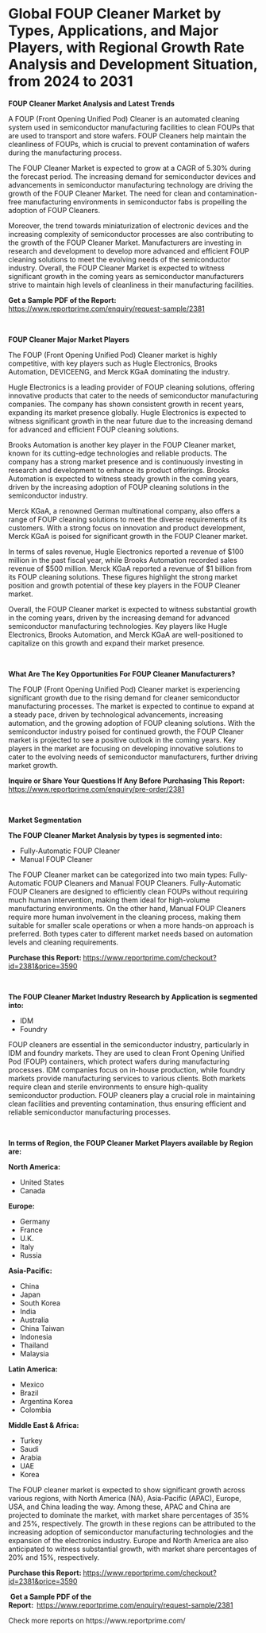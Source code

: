 <p><h1>Global FOUP Cleaner Market by Types, Applications, and Major Players, with Regional Growth Rate Analysis and Development Situation, from 2024 to 2031</h1></p><p><strong>FOUP Cleaner Market Analysis and Latest Trends</strong></p>
<p><p>A FOUP (Front Opening Unified Pod) Cleaner is an automated cleaning system used in semiconductor manufacturing facilities to clean FOUPs that are used to transport and store wafers. FOUP Cleaners help maintain the cleanliness of FOUPs, which is crucial to prevent contamination of wafers during the manufacturing process.</p><p>The FOUP Cleaner Market is expected to grow at a CAGR of 5.30% during the forecast period. The increasing demand for semiconductor devices and advancements in semiconductor manufacturing technology are driving the growth of the FOUP Cleaner Market. The need for clean and contamination-free manufacturing environments in semiconductor fabs is propelling the adoption of FOUP Cleaners.</p><p>Moreover, the trend towards miniaturization of electronic devices and the increasing complexity of semiconductor processes are also contributing to the growth of the FOUP Cleaner Market. Manufacturers are investing in research and development to develop more advanced and efficient FOUP cleaning solutions to meet the evolving needs of the semiconductor industry. Overall, the FOUP Cleaner Market is expected to witness significant growth in the coming years as semiconductor manufacturers strive to maintain high levels of cleanliness in their manufacturing facilities.</p></p>
<p><strong>Get a Sample PDF of the Report:&nbsp;</strong> <a href="https://www.reportprime.com/enquiry/request-sample/2381">https://www.reportprime.com/enquiry/request-sample/2381</a></p>
<p>&nbsp;</p>
<p><strong>FOUP Cleaner Major Market Players</strong></p>
<p><p>The FOUP (Front Opening Unified Pod) Cleaner market is highly competitive, with key players such as Hugle Electronics, Brooks Automation, DEVICEENG, and Merck KGaA dominating the industry. </p><p>Hugle Electronics is a leading provider of FOUP cleaning solutions, offering innovative products that cater to the needs of semiconductor manufacturing companies. The company has shown consistent growth in recent years, expanding its market presence globally. Hugle Electronics is expected to witness significant growth in the near future due to the increasing demand for advanced and efficient FOUP cleaning solutions. </p><p>Brooks Automation is another key player in the FOUP Cleaner market, known for its cutting-edge technologies and reliable products. The company has a strong market presence and is continuously investing in research and development to enhance its product offerings. Brooks Automation is expected to witness steady growth in the coming years, driven by the increasing adoption of FOUP cleaning solutions in the semiconductor industry. </p><p>Merck KGaA, a renowned German multinational company, also offers a range of FOUP cleaning solutions to meet the diverse requirements of its customers. With a strong focus on innovation and product development, Merck KGaA is poised for significant growth in the FOUP Cleaner market. </p><p>In terms of sales revenue, Hugle Electronics reported a revenue of $100 million in the past fiscal year, while Brooks Automation recorded sales revenue of $500 million. Merck KGaA reported a revenue of $1 billion from its FOUP cleaning solutions. These figures highlight the strong market position and growth potential of these key players in the FOUP Cleaner market. </p><p>Overall, the FOUP Cleaner market is expected to witness substantial growth in the coming years, driven by the increasing demand for advanced semiconductor manufacturing technologies. Key players like Hugle Electronics, Brooks Automation, and Merck KGaA are well-positioned to capitalize on this growth and expand their market presence.</p></p>
<p>&nbsp;</p>
<p><strong>What Are The Key Opportunities For FOUP Cleaner Manufacturers?</strong></p>
<p><p>The FOUP (Front Opening Unified Pod) Cleaner market is experiencing significant growth due to the rising demand for cleaner semiconductor manufacturing processes. The market is expected to continue to expand at a steady pace, driven by technological advancements, increasing automation, and the growing adoption of FOUP cleaning solutions. With the semiconductor industry poised for continued growth, the FOUP Cleaner market is projected to see a positive outlook in the coming years. Key players in the market are focusing on developing innovative solutions to cater to the evolving needs of semiconductor manufacturers, further driving market growth.</p></p>
<p><strong>Inquire or Share Your Questions If Any Before Purchasing This Report:</strong> <a href="https://www.reportprime.com/enquiry/pre-order/2381">https://www.reportprime.com/enquiry/pre-order/2381</a></p>
<p>&nbsp;</p>
<p><strong>Market Segmentation</strong></p>
<p><strong>The FOUP Cleaner Market Analysis by types is segmented into:</strong></p>
<p><ul><li>Fully-Automatic FOUP Cleaner</li><li>Manual FOUP Cleaner</li></ul></p>
<p><p>The FOUP Cleaner market can be categorized into two main types: Fully-Automatic FOUP Cleaners and Manual FOUP Cleaners. Fully-Automatic FOUP Cleaners are designed to efficiently clean FOUPs without requiring much human intervention, making them ideal for high-volume manufacturing environments. On the other hand, Manual FOUP Cleaners require more human involvement in the cleaning process, making them suitable for smaller scale operations or when a more hands-on approach is preferred. Both types cater to different market needs based on automation levels and cleaning requirements.</p></p>
<p><strong>Purchase this Report:&nbsp;</strong><a href="https://www.reportprime.com/checkout?id=2381&price=3590">https://www.reportprime.com/checkout?id=2381&price=3590</a></p>
<p>&nbsp;</p>
<p><strong>The FOUP Cleaner Market Industry Research by Application is segmented into:</strong></p>
<p><ul><li>IDM</li><li>Foundry</li></ul></p>
<p><p>FOUP cleaners are essential in the semiconductor industry, particularly in IDM and foundry markets. They are used to clean Front Opening Unified Pod (FOUP) containers, which protect wafers during manufacturing processes. IDM companies focus on in-house production, while foundry markets provide manufacturing services to various clients. Both markets require clean and sterile environments to ensure high-quality semiconductor production. FOUP cleaners play a crucial role in maintaining clean facilities and preventing contamination, thus ensuring efficient and reliable semiconductor manufacturing processes.</p></p>
<p>&nbsp;</p>
<p><strong>In terms of Region, the FOUP Cleaner Market Players available by Region are:</strong></p>
<p>
    <p> <strong> North America: </strong>
        <ul>
            <li>United States</li>
            <li>Canada</li>
        </ul>
        </p> 
    <p> <strong> Europe: </strong>
        <ul>
            <li>Germany</li>
            <li>France</li>
            <li>U.K.</li>
            <li>Italy</li>
            <li>Russia</li>
        </ul>
        </p> 
    <p> <strong> Asia-Pacific: </strong>
        <ul>
            <li>China</li>
            <li>Japan</li>
            <li>South Korea</li>
            <li>India</li>
            <li>Australia</li>
            <li>China Taiwan</li>
            <li>Indonesia</li>
            <li>Thailand</li>
            <li>Malaysia</li>
        </ul>
        </p> 
    <p> <strong> Latin America: </strong>
        <ul>
            <li>Mexico</li>
            <li>Brazil</li>
            <li>Argentina Korea</li>
            <li>Colombia</li>
        </ul>
        </p> 
    <p> <strong> Middle East & Africa: </strong>
        <ul>
            <li>Turkey</li>
            <li>Saudi</li>
            <li>Arabia</li>
            <li>UAE</li>
            <li>Korea</li>
        </ul>
    </p>
    </p>
<p><p>The FOUP cleaner market is expected to show significant growth across various regions, with North America (NA), Asia-Pacific (APAC), Europe, USA, and China leading the way. Among these, APAC and China are projected to dominate the market, with market share percentages of 35% and 25%, respectively. The growth in these regions can be attributed to the increasing adoption of semiconductor manufacturing technologies and the expansion of the electronics industry. Europe and North America are also anticipated to witness substantial growth, with market share percentages of 20% and 15%, respectively.</p></p>
<p><strong>Purchase this Report: </strong><a href="https://www.reportprime.com/checkout?id=2381&price=3590">https://www.reportprime.com/checkout?id=2381&price=3590</a></p>
<p>&nbsp;<strong>Get a Sample PDF of the Report:&nbsp;&nbsp;</strong><a href="https://www.reportprime.com/enquiry/request-sample/2381">https://www.reportprime.com/enquiry/request-sample/2381</a></p>
<p><strong></strong></p>
<p>Check more reports on https://www.reportprime.com/</p>